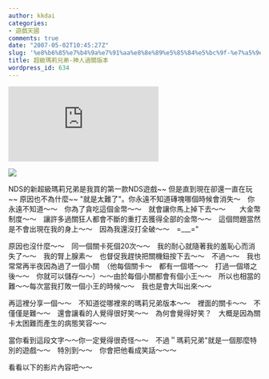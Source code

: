```yaml
---
author: kkdai
categories:
- 遊戲天國
comments: true
date: "2007-05-02T10:45:27Z"
slug: '%e8%b6%85%e7%b4%9a%e7%91%aa%e8%8e%89%e5%85%84%e5%bc%9f-%e7%a5%9e%e4%ba%ba%e9%81%8e%e9%97%9c%e7%89%88%e6%9c%ac'
title: 超級瑪莉兄弟-神人過關版本
wordpress_id: 634
---
```


**![](http://www.books.com.tw/exep/lib/image.php?image=http://addons.books.com.tw/G/N01/3/N010034533.jpg&width=200&height=200)**

![](http://addons.books.com.tw/G/soft/images/NDS/mario.jpg)

NDS的新超級瑪莉兄弟是我買的第一款NDS遊戲~~ 但是直到現在卻還一直在玩~~ 原因也不為什麼~~ "就是太難了"。你永遠不知道磚塊哪個時候會消失～　你永遠不知道～～　你為了貪吃這個金幣～～　就會讓你馬上掉下去～～　　大金幣制度～～　讓許多過關狂人都會不斷的重打去獲得全部的金幣～～　這個問題當然是不會出現在我的身上～～　因為我還沒打全破～～　=___="

原因也沒什麼～～　同一個關卡死個20次～～　我的耐心就隨著我的羞恥心而消失了～～　我的腎上腺素～　也督促我趕快把關機鈕按下去～～　不過～～　我也常常再半夜因為過了一個小關　（他每個關卡～　都有一個塔～～　打過一個塔之後～～　你就可以儲存～～）～～由於每個小關都會有個小王～～　所以也相當的難～～每次當我打敗一個小王的時候～～　我也是會大叫出來～～　

再這裡分享一個～～　不知道從哪裡來的瑪莉兄弟版本～～　裡面的關卡～～　不僅僅是難～～　還會讓看的人覺得很好笑～～　為何會覺得好笑？　大概是因為關卡太困難而產生的病態笑容～～　

當你看到這段文字～～你一定覺得很奇怪～～　不過＂瑪莉兄弟"就是一個那麼特別的遊戲～～　特別到～～　你會把他看成笑話～～～　

看看以下的影片內容吧～～




